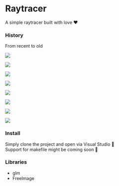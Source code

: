 # Raytracer
A simple raytracer built with love :heart:

### History
From recent to old

![](https://drive.google.com/uc?export=view&id=0B8ZrSC4wBsYaUXFKX19MamxGU3M)

![](https://drive.google.com/uc?export=view&id=0B8ZrSC4wBsYaRms5enIzQVBBWkE)

![](https://drive.google.com/uc?export=view&id=0B8ZrSC4wBsYaSHlKM3M1TFVqN28)

![](https://drive.google.com/uc?export=view&id=0B8ZrSC4wBsYaaTFpelZpVzBZbmc)

![](https://drive.google.com/uc?export=view&id=0B8ZrSC4wBsYaUHJYeHdzYy1reE0)

![](https://drive.google.com/uc?export=view&id=0B8ZrSC4wBsYaS0MzU1lQSFgtSVU)

![](https://drive.google.com/uc?export=view&id=0B8ZrSC4wBsYaRlB0a3NDZHJoTTA)

![](https://drive.google.com/uc?export=view&id=0B8ZrSC4wBsYaWHB4UDRtc3RDZ0U)

### Install
Simply clone the project and open via Visual Studio :blue_heart:  
Support for makefile might be coming soon :love_letter:

### Libraries
- glm
- FreeImage
